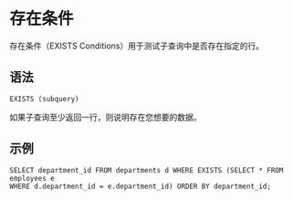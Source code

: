 存在条件
====

存在条件（EXISTS Conditions）用于测试子查询中是否存在指定的行。

语法 
--------------

    EXISTS (subquery)

如果子查询至少返回一行，则说明存在您想要的数据。

示例 
--------------

    SELECT department_id FROM departments d WHERE EXISTS (SELECT * FROM employees e 
    WHERE d.department_id = e.department_id) ORDER BY department_id;


